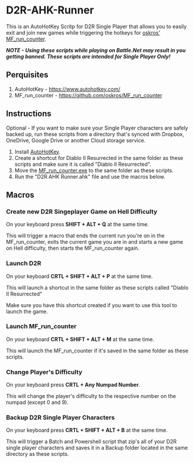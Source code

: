 # D2R-AHK-Runner

This is an AutoHotKey Scritp for D2R Single Player that allows you to easily exit and join new games while triggering the hotkeys for [oskros' MF_run_counter](https://github.com/oskros/MF_run_counter).

***NOTE - Using these scripts while playing on Battle.Net may result in you getting banned. These scripts are intended for Single Player Only!***

## Perquisites

1. AutoHotKey - https://www.autohotkey.com/
2. MF_run_counter - https://github.com/oskros/MF_run_counter

## Instructions

Optional - If you want to make sure your Single Player characters are safely backed up, run these scripts from a directory that's synced with Dropbox, OneDrive, Google Drive or another Cloud storage service.

1. Install [AutoHotKey](https://www.autohotkey.com/).
2. Create a shortcut for Diablo II Resurrected in the same folder as these scripts and make sure it is called "Diablo II Resurrected".
3. Move the [MF_run_counter.exe](https://github.com/oskros/MF_run_counter) to the same folder as these scripts.
4. Run the "D2R AHK Runner.ahk" file and use the macros below.

## Macros

### Create new D2R Singeplayer Game on Hell Difficulty

On your keyboard press **SHIFT + ALT + Q** at the same time.

This will trigger a macro that ends the current run you're on in the MF_run_counter, exits the current game you are in and starts a new game on Hell difficulty, then starts the MF_run_counter again.

### Launch D2R

On your keyboard **CRTL + SHIFT + ALT + P** at the same time.

This will launch a shortcut in the same folder as these scripts called "Diablo II Resurrected"

Make sure you have this shortcut created if you want to use this tool to launch the game.

### Launch MF_run_counter

On your keyboard **CRTL + SHIFT + ALT + M** at the same time.

This will launch the MF_run_counter if it's saved in the same folder as these scripts.

### Change Player's Difficulty

On your keyboard press **CRTL + Any Numpad Number**.

This will change the player's difficulty to the respective number on the numpad (except 0 and 9).

### Backup D2R Single Player Characters

On your keyboard press **CRTL + SHIFT + ALT + B** at the same time.

This will trigger a Batch and Powershell script that zip's all of your D2R single player characters and saves it in a Backup folder located in the same directory as these scripts.
